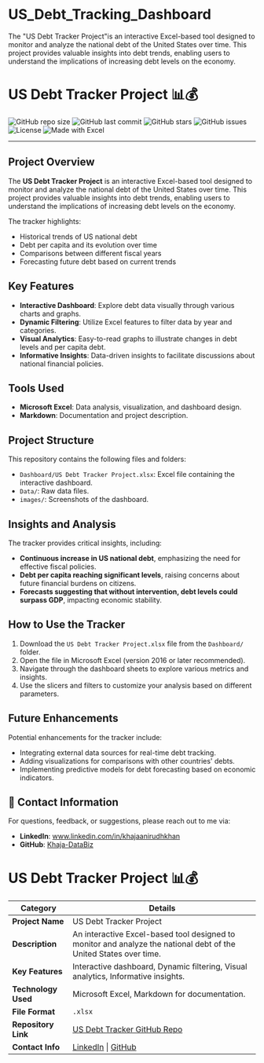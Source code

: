 # US_Debt_Tracking_Dashboard
The "US Debt Tracker Project"is an interactive Excel-based tool designed to monitor and analyze the national debt of the United States over time. This project provides valuable insights into debt trends, enabling users to understand the implications of increasing debt levels on the economy.


# US Debt Tracker Project 📊💰

![GitHub repo size](https://img.shields.io/github/repo-size/Khaja-DataBiz/US_Debt_Tracking_Dashboard?color=green&label=Repo%20Size&style=plastic)
![GitHub last commit](https://img.shields.io/github/last-commit/Khaja-DataBiz/US_Debt_Tracking_Dashboard?style=flat-square)
![GitHub stars](https://img.shields.io/github/stars/Khaja-DataBiz/US_Debt_Tracking_Dashboard?style=social)
![GitHub issues](https://img.shields.io/github/issues/Khaja-DataBiz/US_Debt_Tracking_Dashboard)
![License](https://img.shields.io/github/license/Khaja-DataBiz/US_Debt_Tracking_Dashboard)
![Made with Excel](https://img.shields.io/badge/Made%20with-Excel-green)

---

## Project Overview
The **US Debt Tracker Project** is an interactive Excel-based tool designed to monitor and analyze the national debt of the United States over time. This project provides valuable insights into debt trends, enabling users to understand the implications of increasing debt levels on the economy.

The tracker highlights:
- Historical trends of US national debt
- Debt per capita and its evolution over time
- Comparisons between different fiscal years
- Forecasting future debt based on current trends

## Key Features
- **Interactive Dashboard**: Explore debt data visually through various charts and graphs.
- **Dynamic Filtering**: Utilize Excel features to filter data by year and categories.
- **Visual Analytics**: Easy-to-read graphs to illustrate changes in debt levels and per capita debt.
- **Informative Insights**: Data-driven insights to facilitate discussions about national financial policies.

## Tools Used
- **Microsoft Excel**: Data analysis, visualization, and dashboard design.
- **Markdown**: Documentation and project description.

## Project Structure
This repository contains the following files and folders:
- `Dashboard/US Debt Tracker Project.xlsx`: Excel file containing the interactive dashboard.
- `Data/`: Raw data files.
- `images/`: Screenshots of the dashboard.

## Insights and Analysis
The tracker provides critical insights, including:
- **Continuous increase in US national debt**, emphasizing the need for effective fiscal policies.
- **Debt per capita reaching significant levels**, raising concerns about future financial burdens on citizens.
- **Forecasts suggesting that without intervention, debt levels could surpass GDP**, impacting economic stability.

## How to Use the Tracker
1. Download the `US Debt Tracker Project.xlsx` file from the `Dashboard/` folder.
2. Open the file in Microsoft Excel (version 2016 or later recommended).
3. Navigate through the dashboard sheets to explore various metrics and insights.
4. Use the slicers and filters to customize your analysis based on different parameters.

## Future Enhancements
Potential enhancements for the tracker include:
- Integrating external data sources for real-time debt tracking.
- Adding visualizations for comparisons with other countries' debts.
- Implementing predictive models for debt forecasting based on economic indicators.

## 👥 Contact Information
For questions, feedback, or suggestions, please reach out to me via:
- **LinkedIn**: <a href="https://linkedin.com" target="_blank">www.linkedin.com/in/khajaanirudhkhan</a>
- **GitHub**: <a href="https://github.com/Khaja-DataBiz" target="_blank">Khaja-DataBiz</a>


# US Debt Tracker Project 📊💰

| **Category**      | **Details**                                           |
|-------------------|-------------------------------------------------------|
| **Project Name**  | US Debt Tracker Project                               |
| **Description**   | An interactive Excel-based tool designed to monitor and analyze the national debt of the United States over time. |
| **Key Features**  | Interactive dashboard, Dynamic filtering, Visual analytics, Informative insights. |
| **Technology Used** | Microsoft Excel, Markdown for documentation.        |
| **File Format**   | `.xlsx`                                               |
| **Repository Link** | [US Debt Tracker GitHub Repo](#)                    |
| **Contact Info**  | [LinkedIn](#) \| [GitHub](#)                          |

